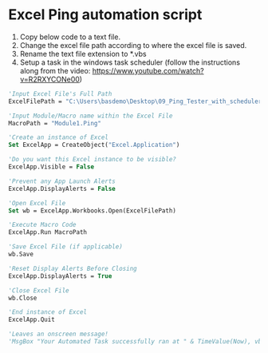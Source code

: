 # Excel Ping automation script

1. Copy below code to a text file.
2. Change the excel file path according to where the excel file is saved.
3. Rename the text file extension to *.vbs
4. Setup a task in the windows task scheduler (follow the instructions along from the video: https://www.youtube.com/watch?v=R2RXYCONe00)

```vb
'Input Excel File's Full Path
ExcelFilePath = "C:\Users\basdemo\Desktop\09_Ping_Tester_with_scheduler_monitor.xlsm"

'Input Module/Macro name within the Excel File
MacroPath = "Module1.Ping"

'Create an instance of Excel
Set ExcelApp = CreateObject("Excel.Application")

'Do you want this Excel instance to be visible?
ExcelApp.Visible = False

'Prevent any App Launch Alerts
ExcelApp.DisplayAlerts = False

'Open Excel File
Set wb = ExcelApp.Workbooks.Open(ExcelFilePath)

'Execute Macro Code
ExcelApp.Run MacroPath

'Save Excel File (if applicable)
wb.Save

'Reset Display Alerts Before Closing
ExcelApp.DisplayAlerts = True

'Close Excel File
wb.Close

'End instance of Excel
ExcelApp.Quit

'Leaves an onscreen message!
'MsgBox "Your Automated Task successfully ran at " & TimeValue(Now), vbInformation
```